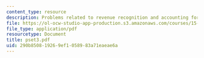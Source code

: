 ```yaml
---
content_type: resource
description: Problems related to revenue recognition and accounting for account receivables.
file: https://ol-ocw-studio-app-production.s3.amazonaws.com/courses/15-511-financial-accounting-summer-2004/290b850819269ef1058983a71eaeae6a_pset3.pdf
file_type: application/pdf
resourcetype: Document
title: pset3.pdf
uid: 290b8508-1926-9ef1-0589-83a71eaeae6a
---
```

